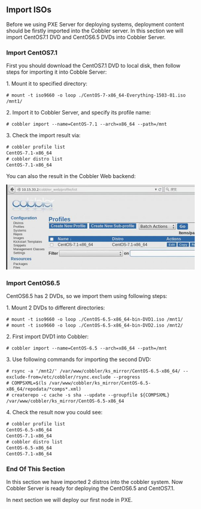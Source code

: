 ## Import ISOs
Before we using PXE Server for deploying systems, deployment content should be firstly imported into the Cobbler server. In this section we will import CentOS7.1 DVD and CentOS6.5 DVDs into Cobbler Server.   

### Import CentOS7.1
First you should download the CentOS7.1 DVD to local disk, then follow steps for importing it into Cobble Server:   

1\. Mount it to specified directory:  

```
# mount -t iso9660 -o loop ./CentOS-7-x86_64-Everything-1503-01.iso /mnt1/
```

2\. Import it to Cobbler Server, and specify its profile name:   

```
# cobbler import --name=CentOS-7.1 --arch=x86_64 --path=/mnt
```

3\. Check the import result via:   

```
# cobbler profile list
CentOS-7.1-x86_64
# cobbler distro list
CentOS-7.1-x86_64
```

You can also the result in the Cobbler Web backend:   

![../images/2015_07_20_19_21_32_574x258.jpg](../images/2015_07_20_19_21_32_574x258.jpg)  

### Import CentOS6.5
CentOS6.5 has 2 DVDs, so we import them using following steps:    

1\. Mount 2 DVDs to different directories:   

```
# mount -t iso9660 -o loop ./CentOS-6.5-x86_64-bin-DVD1.iso /mnt1/
# mount -t iso9660 -o loop ./CentOS-6.5-x86_64-bin-DVD2.iso /mnt2/
```  

2\. First import DVD1 into Cobbler:    

```
# cobbler import --name=CentOS-6.5 --arch=x86_64 --path=/mnt
```

3\. Use following commands for importing the second DVD:     

```
# rsync -a '/mnt2/' /var/www/cobbler/ks_mirror/CentOS-6.5-x86_64/ --exclude-from=/etc/cobbler/rsync.exclude --progress
# COMPSXML=$(ls /var/www/cobbler/ks_mirror/CentOS-6.5-x86_64/repodata/*comps*.xml)
# createrepo -c cache -s sha --update --groupfile ${COMPSXML} /var/www/cobbler/ks_mirror/CentOS-6.5-x86_64
```

4\. Check the result now you could see:  

```
# cobbler profile list
CentOS-6.5-x86_64
CentOS-7.1-x86_64
# cobbler distro list
CentOS-6.5-x86_64
CentOS-7.1-x86_64
```

### End Of This Section
In this section we have imported 2 distros into the cobbler system. Now Cobbler Server is ready for deploying the CentOS6.5 and CentOS7.1. 

In next section we will deploy our first node in PXE.   
